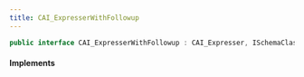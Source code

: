 ```yaml
---
title: CAI_ExpresserWithFollowup
---
```


```csharp
public interface CAI_ExpresserWithFollowup : CAI_Expresser, ISchemaClass<CAI_Expresser>, ISchemaClass<CAI_ExpresserWithFollowup>, ISchemaField, ISchemaClass, INativeHandle
```

#### Implements

